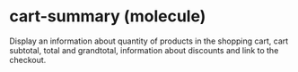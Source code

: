 # cart-summary (molecule)

Display an information about quantity of products in the shopping cart, cart subtotal, total and grandtotal, information about discounts and link to the checkout.